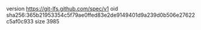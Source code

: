version https://git-lfs.github.com/spec/v1
oid sha256:365b21953354c5f79ae0ffed83e2de9149401d9a239d0b506e27622c5af0c933
size 3985

